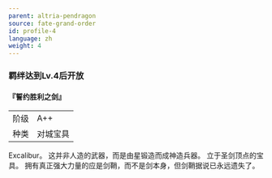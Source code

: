 ```yaml
---
parent: altria-pendragon
source: fate-grand-order
id: profile-4
language: zh
weight: 4
---
```


### 羁绊达到Lv.4后开放

#### 『誓约胜利之剑』

<table>
  <tr><td>阶级</td><td>A++</td></tr>
  <tr><td>种类</td><td>对城宝具</td></tr>
</table>

Excalibur。
这并非人造的武器，而是由星锻造而成神造兵器。
立于圣剑顶点的宝具。
拥有真正强大力量的应是剑鞘，而不是剑本身，但剑鞘据说已永远遗失了。
